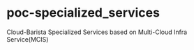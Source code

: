 # poc-specialized_services
Cloud-Barista Specialized Services based on Multi-Cloud Infra Service(MCIS)
